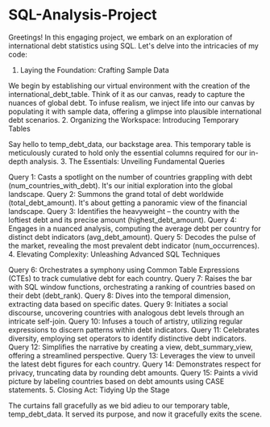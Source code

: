 # SQL-Analysis-Project
Greetings! In this engaging project, we embark on an exploration of international debt statistics using SQL. Let's delve into the intricacies of my code:

1. Laying the Foundation: Crafting Sample Data

We begin by establishing our virtual environment with the creation of the international_debt_table. Think of it as our canvas, ready to capture the nuances of global debt.
To infuse realism, we inject life into our canvas by populating it with sample data, offering a glimpse into plausible international debt scenarios.
2. Organizing the Workspace: Introducing Temporary Tables

Say hello to temp_debt_data, our backstage area. This temporary table is meticulously curated to hold only the essential columns required for our in-depth analysis.
3. The Essentials: Unveiling Fundamental Queries

Query 1: Casts a spotlight on the number of countries grappling with debt (num_countries_with_debt). It's our initial exploration into the global landscape.
Query 2: Summons the grand total of debt worldwide (total_debt_amount). It's about getting a panoramic view of the financial landscape.
Query 3: Identifies the heavyweight – the country with the loftiest debt and its precise amount (highest_debt_amount).
Query 4: Engages in a nuanced analysis, computing the average debt per country for distinct debt indicators (avg_debt_amount).
Query 5: Decodes the pulse of the market, revealing the most prevalent debt indicator (num_occurrences).
4. Elevating Complexity: Unleashing Advanced SQL Techniques

Query 6: Orchestrates a symphony using Common Table Expressions (CTEs) to track cumulative debt for each country.
Query 7: Raises the bar with SQL window functions, orchestrating a ranking of countries based on their debt (debt_rank).
Query 8: Dives into the temporal dimension, extracting data based on specific dates.
Query 9: Initiates a social discourse, uncovering countries with analogous debt levels through an intricate self-join.
Query 10: Infuses a touch of artistry, utilizing regular expressions to discern patterns within debt indicators.
Query 11: Celebrates diversity, employing set operators to identify distinctive debt indicators.
Query 12: Simplifies the narrative by creating a view, debt_summary_view, offering a streamlined perspective.
Query 13: Leverages the view to unveil the latest debt figures for each country.
Query 14: Demonstrates respect for privacy, truncating data by rounding debt amounts.
Query 15: Paints a vivid picture by labeling countries based on debt amounts using CASE statements.
5. Closing Act: Tidying Up the Stage

The curtains fall gracefully as we bid adieu to our temporary table, temp_debt_data. It served its purpose, and now it gracefully exits the scene.
